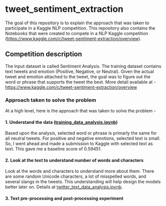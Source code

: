 # tweet_sentiment_extraction

The goal of this repository is to explain the approach that was taken to participate in a Kaggle NLP competition. This repository also contains the Notebooks that were created to compete in a NLP Kaggle competition (https://www.kaggle.com/c/tweet-sentiment-extraction/overview).

## Competition description

The input dataset is called Sentiment Analysis. The training dataset contains text tweets and emotion (Positive, Negative, or Neutral).  Given the actual tweet and emotion attached to the tweet, the goal was to figure out the word or phrase that supports the tweet the best. More detail available at - https://www.kaggle.com/c/tweet-sentiment-extraction/overview

### Approach taken to solve the problem

At a high level, here is the approach that was taken to solve the problem -

#### 1. Understand the data ([training_data_analysis.ipynb](https://github.com/sangeetsaurabh/tweet_sentiment_extraction/blob/master/training_data_analysis.ipynb))
Based upon the analysis, selected word or phrase is primarly the same for all neutral tweets. For positive and negative emotions, selected text is small. So, I went ahead and made a submission to Kaggle with selected text as text. This gave me a baseline score of 0.59451.

#### 2. Look at the text to understand number of words and characters
Look at the words and characters to understand more about them. There are some random Unicode characters, a lot of misspelled words, and several slangs in the tweets. This understanding will help design the models better later on. Details at [twitter_text_data_analysis.ipynb](https://github.com/sangeetsaurabh/tweet_sentiment_extraction/blob/master/twitter_text_data_analysis.ipynb).

#### 3. Text pre-processing and post-processing experiment

